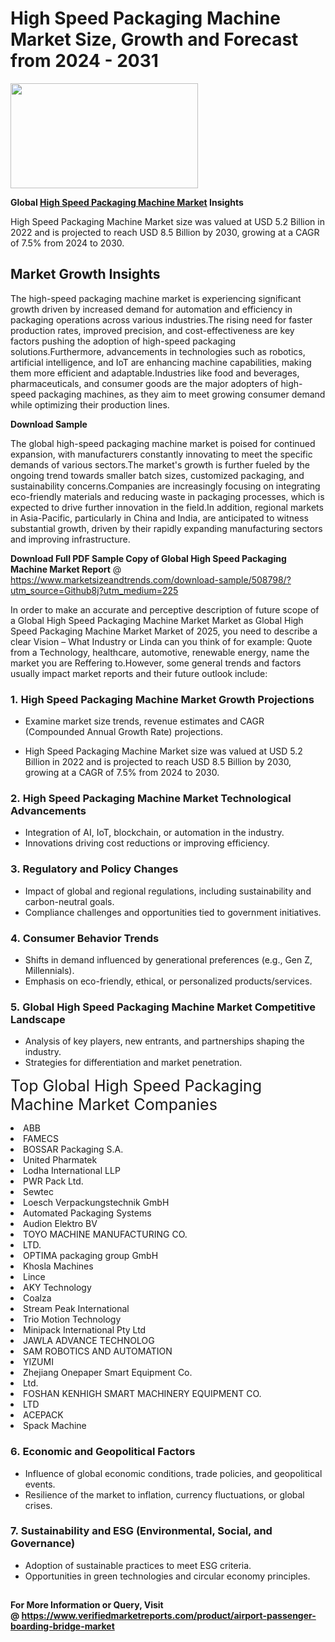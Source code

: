 <H1>High Speed Packaging Machine Market Size, Growth and Forecast from 2024 - 2031</H1><img class="aligncenter size-medium wp-image-584254" src="https://thirdeyenews.in/wp-content/uploads/2024/09/Global-Market-Research-300x168.jpeg" alt="" width="300" height="168" /><p><strong>Global&nbsp;<a href="https://www.marketsizeandtrends.com/download-sample/508798/?utm_source=Github8j?utm_medium=225">High Speed Packaging Machine Market</a> Insights</strong></p><p>High Speed Packaging Machine Market size was valued at USD 5.2 Billion in 2022 and is projected to reach USD 8.5 Billion by 2030, growing at a CAGR of 7.5% from 2024 to 2030.</p><p><h2>Market Growth Insights</h2> <p>The high-speed packaging machine market is experiencing significant growth driven by increased demand for automation and efficiency in packaging operations across various industries.The rising need for faster production rates, improved precision, and cost-effectiveness are key factors pushing the adoption of high-speed packaging solutions.Furthermore, advancements in technologies such as robotics, artificial intelligence, and IoT are enhancing machine capabilities, making them more efficient and adaptable.Industries like food and beverages, pharmaceuticals, and consumer goods are the major adopters of high-speed packaging machines, as they aim to meet growing consumer demand while optimizing their production lines.</p> <p><strong>Download Sample</strong></p> <p>The global high-speed packaging machine market is poised for continued expansion, with manufacturers constantly innovating to meet the specific demands of various sectors.The market's growth is further fueled by the ongoing trend towards smaller batch sizes, customized packaging, and sustainability concerns.Companies are increasingly focusing on integrating eco-friendly materials and reducing waste in packaging processes, which is expected to drive further innovation in the field.In addition, regional markets in Asia-Pacific, particularly in China and India, are anticipated to witness substantial growth, driven by their rapidly expanding manufacturing sectors and improving infrastructure.</p> <p><span class=""><strong>Download Full PDF Sample Copy of Global High Speed Packaging Machine Market Report</strong> @ <a href="https://www.marketsizeandtrends.com/download-sample/508798/?utm_source=Github8j?utm_medium=225" target="_blank">https://www.marketsizeandtrends.com/download-sample/508798/?utm_source=Github8j?utm_medium=225</a></span></p><p>In order to make an accurate and perceptive description of future scope of a Global&nbsp;High Speed Packaging Machine Market Market as Global&nbsp;High Speed Packaging Machine Market Market of 2025, you need to describe a clear Vision &ndash; What Industry or Linda can you think of for example: Quote from a Technology, healthcare, automotive, renewable energy, name the market you are Reffering to.However, some general trends and factors usually impact market reports and their future outlook include:</p><h3>1.&nbsp;<strong>High Speed Packaging Machine Market Growth Projections</strong></h3><ul><li>Examine market size trends, revenue estimates and CAGR (Compounded Annual Growth Rate) projections.</li><li><p>High Speed Packaging Machine Market size was valued at USD 5.2 Billion in 2022 and is projected to reach USD 8.5 Billion by 2030, growing at a CAGR of 7.5% from 2024 to 2030.</p></li></ul><h3>2.&nbsp;<strong>High Speed Packaging Machine Market Technological Advancements</strong></h3><ul><li>Integration of AI, IoT, blockchain, or automation in the industry.</li><li>Innovations driving cost reductions or improving efficiency.</li></ul><h3>3.&nbsp;<strong>Regulatory and Policy Changes</strong></h3><ul><li>Impact of global and regional regulations, including sustainability and carbon-neutral goals.</li><li>Compliance challenges and opportunities tied to government initiatives.</li></ul><h3>4.&nbsp;<strong>Consumer Behavior Trends</strong></h3><ul><li>Shifts in demand influenced by generational preferences (e.g., Gen Z, Millennials).</li><li>Emphasis on eco-friendly, ethical, or personalized products/services.</li></ul><h3>5.&nbsp;<strong>Global High Speed Packaging Machine Market Competitive Landscape</strong></h3><ul><li>Analysis of key players, new entrants, and partnerships shaping the industry.</li><li>Strategies for differentiation and market penetration.</li></ul><p data-pm-slice="1 1 []"><span style="color: inherit; font-family: inherit; font-size: 25px;">Top Global High Speed Packaging Machine Market Companies</span></p><div class="" data-test-id=""><p><li>ABB</li><li> FAMECS</li><li> BOSSAR Packaging S.A.</li><li> United Pharmatek</li><li> Lodha International LLP</li><li> PWR Pack Ltd.</li><li> Sewtec</li><li> Loesch Verpackungstechnik GmbH</li><li> Automated Packaging Systems</li><li> Audion Elektro BV</li><li> TOYO MACHINE MANUFACTURING CO.</li><li> LTD.</li><li> OPTIMA packaging group GmbH</li><li> Khosla Machines</li><li> Lince</li><li> AKY Technology</li><li> Coalza</li><li> Stream Peak International</li><li> Trio Motion Technology</li><li> Minipack International Pty Ltd</li><li> JAWLA ADVANCE TECHNOLOG</li><li> SAM ROBOTICS AND AUTOMATION</li><li> YIZUMI</li><li> Zhejiang Onepaper Smart Equipment Co.</li><li> Ltd.</li><li> FOSHAN KENHIGH SMART MACHINERY EQUIPMENT CO.</li><li>LTD</li><li> ACEPACK</li><li> Spack Machine</li></p></div><h3>6.&nbsp;<strong>Economic and Geopolitical Factors</strong></h3><ul><li>Influence of global economic conditions, trade policies, and geopolitical events.</li><li>Resilience of the market to inflation, currency fluctuations, or global crises.</li></ul><h3>7.&nbsp;<strong>Sustainability and ESG (Environmental, Social, and Governance)</strong></h3><ul><li>Adoption of sustainable practices to meet ESG criteria.</li><li>Opportunities in green technologies and circular economy principles.</li></ul><h2><strong style="font-size: 14px;">For More Information or Query, Visit @&nbsp;</strong><a style="background-color: #ffffff; font-size: 14px;" href="https://www.marketsizeandtrends.com/report/high-speed-packaging-machine-market/" target="_blank">https://www.verifiedmarketreports.com/product/airport-passenger-boarding-bridge-market</a></h2>